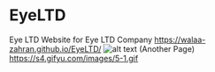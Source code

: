 # EyeLTD
Eye LTD Website for Eye LTD Company
 https://walaa-zahran.github.io/EyeLTD/
![alt text](https://github.com/Walaa-Zahran/EyeLTD/blob/master/3%20(1).gif)
(Another Page)
https://s4.gifyu.com/images/5-1.gif


